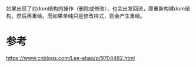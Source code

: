 如果出现了对dom结构的操作（删除或修改），也会出发回流，即重新构建dom结构，然后再重绘。而如果单纯只是修改样式，则会产生重绘。

# 参考

https://www.cnblogs.com/Lee-ahao/p/9704482.html